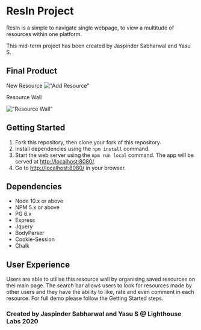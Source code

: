 # ResIn Project

ResIn is a simple to navigate single webpage, to view a multitude of resources within one platform. 

This mid-term project has been created by Jaspinder Sabharwal and Yasu S.

## Final Product 

New Resource
!["Add Resource"](https://github.com/J-sabharwal/mid_term/blob/master/Planning/Final%20Project%20Photos/Add%20Resource%20Form.jpeg)

Resource Wall

!["Resource Wall"](https://github.com/J-sabharwal/mid_term/blob/master/Planning/Final%20Project%20Photos/Resource%20Wall.jpeg)



## Getting Started

1. Fork this repository, then clone your fork of this repository.
2. Install dependencies using the `npm install` command.
3. Start the web server using the `npm run local` command. The app will be served at <http://localhost:8080/>.
4. Go to <http://localhost:8080/> in your browser.

## Dependencies

- Node 10.x or above
- NPM 5.x or above
- PG 6.x
- Express
- Jquery
- BodyParser
- Cookie-Session
- Chalk

## User Experience
Users are able to utilise this resource wall by organising saved resources on thei main page. The search bar allows users to look for resources made by other users and they have the ability to like, rate and even comment in each resource. For full demo please follow the Getting Started steps.


### Created by Jaspinder Sabharwal and Yasu S @ Lighthouse Labs 2020


